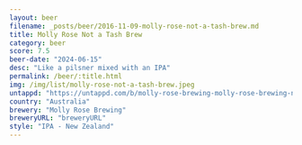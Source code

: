 ```yaml
---
layout: beer
filename: _posts/beer/2016-11-09-molly-rose-not-a-tash-brew.md
title: Molly Rose Not a Tash Brew
category: beer
score: 7.5
beer-date: "2024-06-15"
desc: "Like a pilsner mixed with an IPA"
permalink: /beer/:title.html
img: /img/list/molly-rose-not-a-tash-brew.jpeg
untappd: "https://untappd.com/b/molly-rose-brewing-molly-rose-brewing-not-a-tash-brew/5756784"
country: "Australia"
brewery: "Molly Rose Brewing"
breweryURL: "breweryURL"
style: "IPA - New Zealand"
---
```

